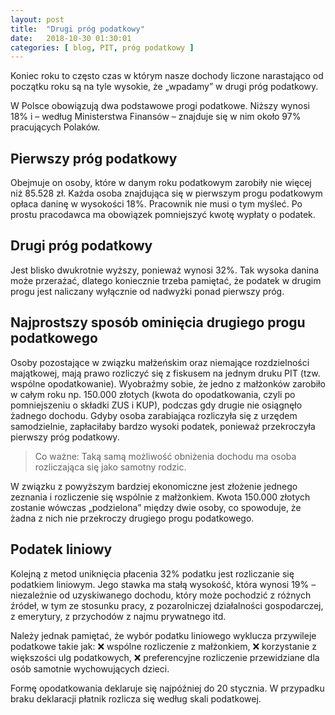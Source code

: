 ```yaml
---
layout: post
title:  "Drugi próg podatkowy"
date:   2018-10-30 01:30:01
categories: [ blog, PIT, próg podatkowy ]
---
```



Koniec roku to często czas w którym nasze dochody liczone narastająco od początku roku są na tyle wysokie, że „wpadamy” w drugi próg podatkowy.

W Polsce obowiązują dwa podstawowe progi podatkowe. 
Niższy wynosi 18% i – według Ministerstwa Finansów – znajduje się w nim około 97% pracujących Polaków.

## Pierwszy próg podatkowy

Obejmuje on osoby, które w danym roku podatkowym zarobiły nie więcej niż 85.528 zł.
Każda osoba znajdująca się w pierwszym progu podatkowym opłaca daninę w wysokości 18%. Pracownik nie musi o tym myśleć. Po prostu pracodawca ma obowiązek pomniejszyć kwotę wypłaty o podatek.

## Drugi próg podatkowy

Jest blisko dwukrotnie wyższy, ponieważ wynosi 32%. Tak wysoka danina może przerażać, dlatego koniecznie trzeba pamiętać, że podatek w drugim progu jest naliczany wyłącznie od nadwyżki ponad pierwszy próg.

## Najprostszy sposób ominięcia drugiego progu podatkowego

Osoby pozostające w związku małżeńskim oraz niemające rozdzielności majątkowej, mają prawo rozliczyć się z fiskusem na jednym druku PIT (tzw. wspólne opodatkowanie).
Wyobraźmy sobie, że jedno z małżonków zarobiło w całym roku np. 150.000 złotych (kwota do opodatkowania, czyli po pomniejszeniu o składki ZUS i KUP), podczas gdy drugie nie osiągnęło żadnego dochodu. Gdyby osoba zarabiająca rozliczyła się z urzędem samodzielnie, zapłaciłaby bardzo wysoki podatek, ponieważ przekroczyła pierwszy próg podatkowy.

> Co ważne: Taką samą możliwość obniżenia dochodu ma osoba rozliczająca się jako samotny rodzic.

W związku z powyższym bardziej ekonomiczne jest złożenie jednego zeznania i rozliczenie się wspólnie z małżonkiem. Kwota 150.000 złotych zostanie wówczas „podzielona” między dwie osoby, co spowoduje, że żadna z nich nie przekroczy drugiego progu podatkowego.

## Podatek liniowy
Kolejną z metod uniknięcia płacenia 32% podatku jest rozliczanie się podatkiem liniowym.
Jego stawka ma stałą wysokość, która wynosi 19% – niezależnie od uzyskiwanego dochodu, który może pochodzić z różnych źródeł, w tym ze stosunku pracy, z pozarolniczej działalności gospodarczej, z emerytury, z przychodów z najmu prywatnego itd.

Należy jednak pamiętać, że wybór podatku liniowego wyklucza przywileje podatkowe takie jak:
❌ wspólne rozliczenie z małżonkiem,
❌ korzystanie z większości ulg podatkowych,
❌ preferencyjne rozliczenie przewidziane dla osób samotnie wychowujących dzieci.

Formę opodatkowania deklaruje się najpóźniej do 20 stycznia. W przypadku braku deklaracji płatnik rozlicza się według skali podatkowej. 
